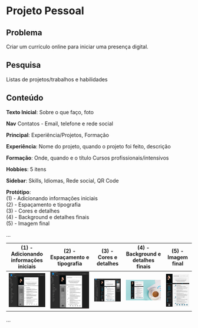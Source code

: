 # Projeto Pessoal

## Problema

Criar um currículo online para iniciar uma presença digital.

## Pesquisa

Listas de projetos/trabalhos e habilidades

## Conteúdo

**Texto Inicial**: 
Sobre o que faço, foto

**Nav**
Contatos - Email, telefone e rede social

**Principal**: 
Experiência/Projetos, Formação

**Experiência**: 
Nome do projeto, quando o projeto foi feito, descrição

**Formação**:
Onde, quando e o título 
Cursos profissionais/intensivos

**Hobbies**:
5 itens


**Sidebar**:
Skills, Idiomas, Rede social, QR Code

**Protótipo**:<br>
(1) - Adicionando informações iniciais<br>
(2) - Espaçamento e tipografia<br>
(3) - Cores e detalhes<br>
(4) - Background e detalhes finais<br>
(5) - Imagem final<br>

...

| (1) - Adicionando informações iniciais              | (2) - Espaçamento e tipografia                      | (3) - Cores e detalhes                      | (4) - Background e detalhes finais                      | (5) - Imagem final                                    |
| --------------------------------------------------- | --------------------------------------------------- | --------------------------------------------------- | --------------------------------------------------- | --------------------------------------------------- |
| ![Adicionando informações iniciais](https://github.com/GuiDev45/UX-UI-Evolucao-e-Praticas/blob/master/Projeto%20Pessoal/print/print-conteudo-inicio.JPG) | ![Espaçamento e tipografia](https://github.com/GuiDev45/UX-UI-Evolucao-e-Praticas/blob/master/Projeto%20Pessoal/print/print-tipografia-e-espacamento.JPG) | ![Cores e detalhes](https://github.com/GuiDev45/UX-UI-Evolucao-e-Praticas/blob/master/Projeto%20Pessoal/print/print-cores-e-detalhes.JPG) | ![Background e detalhes finais](https://github.com/GuiDev45/UX-UI-Evolucao-e-Praticas/blob/master/Projeto%20Pessoal/print/projeto-pessoal-cv-final.png) | ![Imagem final](https://github.com/GuiDev45/UX-UI-Evolucao-e-Praticas/blob/master/Projeto%20Pessoal/print/projeto-pessoal-cv-final-sem-bg.png)

...
